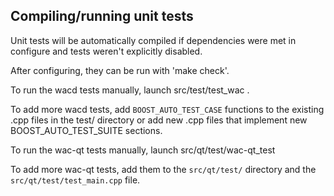 Compiling/running unit tests
------------------------------------

Unit tests will be automatically compiled if dependencies were met in configure
and tests weren't explicitly disabled.

After configuring, they can be run with 'make check'.

To run the wacd tests manually, launch src/test/test_wac .

To add more wacd tests, add `BOOST_AUTO_TEST_CASE` functions to the existing
.cpp files in the test/ directory or add new .cpp files that
implement new BOOST_AUTO_TEST_SUITE sections.

To run the wac-qt tests manually, launch src/qt/test/wac-qt_test

To add more wac-qt tests, add them to the `src/qt/test/` directory and
the `src/qt/test/test_main.cpp` file.
